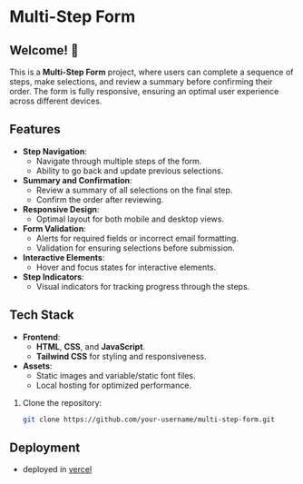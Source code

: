 # Multi-Step Form

## Welcome! 👋

This is a **Multi-Step Form** project, where users can complete a sequence of steps, make selections, and review a summary before confirming their order. The form is fully responsive, ensuring an optimal user experience across different devices.

## Features

- **Step Navigation**:
  - Navigate through multiple steps of the form.
  - Ability to go back and update previous selections.
- **Summary and Confirmation**:
  - Review a summary of all selections on the final step.
  - Confirm the order after reviewing.
- **Responsive Design**:
  - Optimal layout for both mobile and desktop views.
- **Form Validation**:
  - Alerts for required fields or incorrect email formatting.
  - Validation for ensuring selections before submission.
- **Interactive Elements**:
  - Hover and focus states for interactive elements.
- **Step Indicators**:
  - Visual indicators for tracking progress through the steps.

## Tech Stack

- **Frontend**: 
  - **HTML**, **CSS**, and **JavaScript**.
  - **Tailwind CSS** for styling and responsiveness.
- **Assets**:
  - Static images and variable/static font files.
  - Local hosting for optimized performance.


1. Clone the repository:
   ```bash
   git clone https://github.com/your-username/multi-step-form.git
## Deployment 
   - deployed in [vercel](https://multi-from-project.vercel.app/)

